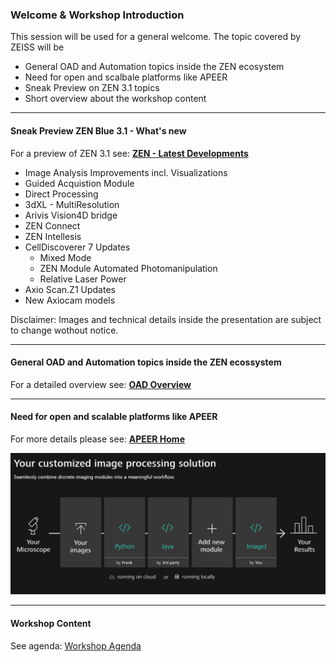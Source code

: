### Welcome & Workshop Introduction

This session will be used for a general welcome. The topic covered by ZEISS will be

* General OAD and Automation topics inside the ZEN ecosystem
* Need for open and scalbale platforms like APEER
* Sneak Preview on ZEN 3.1 topics
* Short overview about the workshop content

***

#### Sneak Preview ZEN Blue 3.1 - What's new

For a preview of ZEN 3.1 see: **[ZEN - Latest Developments](Sneak_Preview_ZEN_Blue31.pdf)**

* Image Analysis Improvements incl. Visualizations
* Guided Acquistion Module
* Direct Processing
* 3dXL - MultiResolution
* Arivis Vision4D bridge
* ZEN Connect
* ZEN Intellesis
* CellDiscoverer 7 Updates
  * Mixed Mode
  * ZEN Module Automated Photomanipulation
  * Relative Laser Power
* Axio Scan.Z1 Updates
* New Axiocam models

Disclaimer: Images and technical details inside the presentation are subject to change wothout notice.

***

#### General OAD and Automation topics inside the ZEN ecossystem

For a detailed overview see: **[OAD Overview](https://github.com/zeiss-microscopy/OAD/blob/master/ZEN_Open_Application_Development_OAD_GitHub.pdf)**

***

#### Need for open and scalable platforms like APEER

For more details please see: **[APEER Home](https://www.apeer.com/home/)**

![APEER - Platform](apeer_platform.png)

***



#### Workshop Content

See agenda: [Workshop Agenda](/Workshops/2019_MIAP_Zeiss_OAD/README.md)